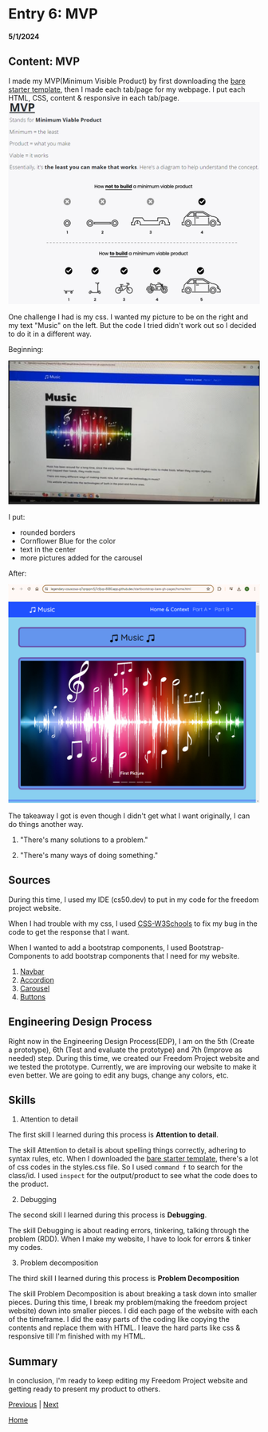 # Entry 6: MVP
#### 5/1/2024

## Content: MVP

I made my MVP(Minimum Visible Product) by first downloading the [bare starter template](https://startbootstrap.com/template/bare), then I made each tab/page for my webpage. I put each HTML, CSS, content & responsive in each tab/page.
![alt text](image-3.png)

One challenge I had is my css. I wanted my picture to be on the right and my text "Music" on the left. But the code I tried didn't work out so I decided to do it in a different way.

Beginning:

![alt text](image-2.png)

I put:
* rounded borders
* Cornflower Blue for the color
* text in the center
* more pictures added for the carousel

After:

![alt text](image-4.png)

The takeaway I got is even though I didn't get what I want originally, I can do things another way.

1. "There's many solutions to a problem."

2. "There's many ways of doing something."

## Sources

During this time, I used my IDE (cs50.dev) to put in my code for the freedom project website.

When I had trouble with my css, I used [CSS-W3Schools](https://www.w3schools.com/css/default.asp) to fix my bug in the code to get the response that I want.

When I wanted to add a bootstrap components, I used Bootstrap-Components to add bootstrap components that I need for my website.
1) [Navbar](https://getbootstrap.com/docs/5.2/components/navbar/)
2) [Accordion](https://getbootstrap.com/docs/5.2/components/accordion/)
3) [Carousel](https://getbootstrap.com/docs/5.2/components/carousel/)
4) [Buttons](https://getbootstrap.com/docs/5.2/components/buttons/)

## Engineering Design Process

Right now in the Engineering Design Process(EDP), I am on the 5th (Create a prototype), 6th (Test and evaluate the prototype) and 7th (Improve as needed) step. During this time, we created our Freedom Project website and we tested the prototype. Currently, we are improving our website to make it even better. We are going to edit any bugs, change any colors, etc.

## Skills

1) Attention to detail

The first skill I learned during this process is **Attention to detail**.

The skill Attention to detail is about spelling things correctly, adhering to syntax rules, etc. When I downloaded the [bare starter template](https://startbootstrap.com/template/bare), there's a lot of css codes in the styles.css file. So I used `command f` to search for the class/id. I used `inspect` for the output/product to see what the code does to the product.

2) Debugging

The second skill I learned during this process is **Debugging**.

The skill Debugging is about reading errors, tinkering, talking through the problem (RDD). When I make my website, I have to look for errors & tinker my codes.

3) Problem decomposition

The third skill I learned during this process is **Problem Decomposition**

The skill Problem Decomposition is about breaking a task down into smaller pieces. During this time, I break my problem(making the freedom project website) down into smaller pieces. I did each page of the website with each of the timeframe. I did the easy parts of the coding like copying the contents and replace them with HTML. I leave the hard parts like css & responsive till I'm finished with my HTML.

## Summary
In conclusion, I'm ready to keep editing my Freedom Project website and getting ready to present my product to others.

[Previous](entry05.md) | [Next](entry07.md)

[Home](../README.md)
